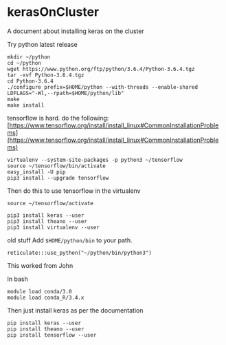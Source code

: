# kerasOnCluster
A document about installing keras on the cluster

Try python latest release
```
mkdir ~/python
cd ~/python
wget https://www.python.org/ftp/python/3.6.4/Python-3.6.4.tgz
tar -xvf Python-3.6.4.tgz
cd Python-3.6.4
./configure prefix=$HOME/python --with-threads --enable-shared LDFLAGS="-Wl,--rpath=$HOME/python/lib"
make
make install
```

tensorflow is hard. do the following: [https://www.tensorflow.org/install/install_linux#CommonInstallationProblems](https://www.tensorflow.org/install/install_linux#CommonInstallationProblems)
```
virtualenv --system-site-packages -p python3 ~/tensorflow
source ~/tensorflow/bin/activate
easy_install -U pip
pip3 install --upgrade tensorflow
```

Then do this to use tensorflow in the virtualenv
```
source ~/tensorflow/activate
```

```
pip3 install keras --user
pip3 install theano --user
pip3 install virtualenv --user
```




old stuff
Add `$HOME/python/bin` to your path. 
```
reticulate:::use_python("~/python/bin/python3")
```



This worked from John

In bash
```
module load conda/3.0
module load conda_R/3.4.x
```

Then just install keras as per the documentation


```
pip install keras --user
pip install theano --user
pip install tensorflow --user
```
